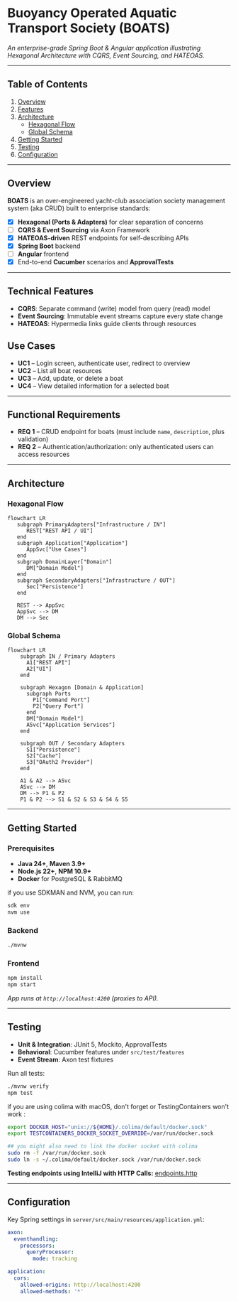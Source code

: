 # Buoyancy Operated Aquatic Transport Society (BOATS)

_An enterprise-grade Spring Boot & Angular application illustrating Hexagonal Architecture with CQRS, Event Sourcing, and HATEOAS._

---

## Table of Contents

1. [Overview](#overview)
2. [Features](#technical-features)
3. [Architecture](#architecture)
   - [Hexagonal Flow](#hexagonal-flow)
   - [Global Schema](#global-schema)
4. [Getting Started](#getting-started)
5. [Testing](#testing)
6. [Configuration](#configuration)

---

## Overview

**BOATS** is an over-engineered yacht-club association society management system (aka CRUD) built to enterprise standards:

- [x] **Hexagonal (Ports & Adapters)** for clear separation of concerns
- [ ] **CQRS & Event Sourcing** via Axon Framework
- [x] **HATEOAS-driven** REST endpoints for self-describing APIs
- [x] **Spring Boot** backend
- [ ] **Angular** frontend
- [x] End-to-end **Cucumber** scenarios and **ApprovalTests**

---

## Technical Features

- **CQRS**: Separate command (write) model from query (read) model
- **Event Sourcing**: Immutable event streams capture every state change
- **HATEOAS**: Hypermedia links guide clients through resources

## Use Cases

- **UC1** – Login screen, authenticate user, redirect to overview
- **UC2** – List all boat resources
- **UC3** – Add, update, or delete a boat
- **UC4** – View detailed information for a selected boat

---

## Functional Requirements

- **REQ 1** – CRUD endpoint for boats (must include `name`, `description`, plus validation)
- **REQ 2** – Authentication/authorization: only authenticated users can access resources

---

## Architecture

### Hexagonal Flow

```mermaid
flowchart LR
   subgraph PrimaryAdapters["Infrastructure / IN"]
      REST["REST API / UI"]
   end
   subgraph Application["Application"]
      AppSvc["Use Cases"]
   end
   subgraph DomainLayer["Domain"]
      DM["Domain Model"]
   end
   subgraph SecondaryAdapters["Infrastructure / OUT"]
      Sec["Persistence"]
   end

   REST --> AppSvc
   AppSvc --> DM
   DM --> Sec

```

### Global Schema

```mermaid
flowchart LR
    subgraph IN / Primary Adapters
      A1["REST API"]
      A2["UI"]
    end

    subgraph Hexagon [Domain & Application]
      subgraph Ports
        P1["Command Port"]
        P2["Query Port"]
      end
      DM["Domain Model"]
      ASvc["Application Services"]
    end

    subgraph OUT / Secondary Adapters
      S1["Persistence"]
      S2["Cache"]
      S3["OAuth2 Provider"]
    end

    A1 & A2 --> ASvc
    ASvc --> DM
    DM --> P1 & P2
    P1 & P2 --> S1 & S2 & S3 & S4 & S5
```

---

## Getting Started

### Prerequisites

- **Java 24+**, **Maven 3.9+**
- **Node.js 22+**, **NPM 10.9+**
- **Docker** for PostgreSQL & RabbitMQ

if you use SDKMAN and NVM, you can run:

```bash
sdk env
nvm use
```

### Backend

```bash
./mvnw
```

### Frontend

```bash
npm install
npm start
```

_App runs at `http://localhost:4200` (proxies to API)._

---

## Testing

- **Unit & Integration**: JUnit 5, Mockito, ApprovalTests
- **Behavioral**: Cucumber features under `src/test/features`
- **Event Stream**: Axon test fixtures

Run all tests:

```bash
./mvnw verify
npm test
```

if you are using colima with macOS, don't forget or TestingContainers won't work :

```bash
export DOCKER_HOST="unix://${HOME}/.colima/default/docker.sock"
export TESTCONTAINERS_DOCKER_SOCKET_OVERRIDE=/var/run/docker.sock

## you might also need to link the docker socket with colima
sudo rm -f /var/run/docker.sock
sudo ln -s ~/.colima/default/docker.sock /var/run/docker.sock
```

**Testing endpoints using IntelliJ with HTTP Calls:** [endpoints.http](endpoints.http)

---

## Configuration

Key Spring settings in `server/src/main/resources/application.yml`:

```yaml
axon:
  eventhandling:
    processors:
      queryProcessor:
        mode: tracking

application:
  cors:
    allowed-origins: http://localhost:4200
    allowed-methods: '*'
```
